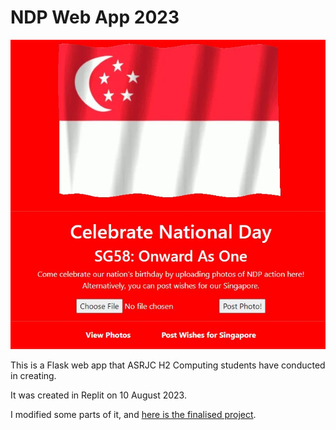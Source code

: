 # NDP Web App 2023

![Screenshot of website](static/website_homepage.jpg)

This is a Flask web app that ASRJC H2 Computing students have conducted in creating.

It was created in Replit on 10 August 2023.

I modified some parts of it, and [here is the finalised project](https://onwardasone58--asrjc-h2com.repl.co/).
